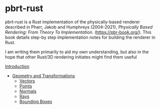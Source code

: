 # pbrt-rust

pbrt-rust is a Rust implementation of the physically-based renderer described in Pharr, Jakob and Humphreys (2004-2021), *Physically Based Rendering: From Theory To Implementation.* (https://pbr-book.org/). This book details step-by step implementation notes for building the renderer in Rust. 

I am writing them primarily to aid my own understanding, but also in the hope that other Rust/3D rendering initiates might find them useful

[Introduction](introduction.md)

- [Geometry and Transformations](geometry_and_transformations.md)
  - [Vectors](geometry_vectors.md)
  - [Points](geometry_points.md)
  - [Normals](geometry_normals.md)
  - [Rays](geometry_rays.md)
  - [Bounding Boxes](geometry_bounding_boxes.md)

